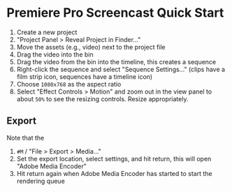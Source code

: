 # Premiere Pro Screencast Quick Start

1. Create a new project
2. "Project Panel > Reveal Project in Finder..."
3. Move the assets (e.g., video) next to the project file
4. Drag the video into the bin
5. Drag the video from the bin into the timeline, this creates a sequence
6. Right-click the sequence and select "Sequence Settings..." (clips have a film strip icon, sequences have a timeline icon)
7. Choose `1080x768` as the aspect ratio
8. Select "Effect Controls > Motion" and zoom out in the view panel to about `50%` to see the resizing controls. Resize appropriately.

## Export

Note that the 

1. `#M` / "File > Export > Media..."
2. Set the export location, select settings, and hit return, this will open "Adobe Media Encoder"
3. Hit return again when Adobe Media Encoder has started to start the rendering queue

